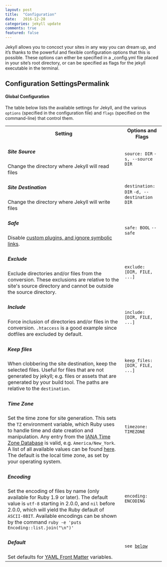 ```yaml
---
layout: post
title:  "Configuration"
date:   2016-12-28 
categories: jekyll update
comments: true
featured: false
---
```


Jekyll allows you to concoct your sites in any way you can dream up, and it’s thanks to the powerful and flexible configuration options that this is possible. <!--more--> These options can either be specified in a _config.yml file placed in your site’s root directory, or can be specified as flags for the jekyll executable in the terminal.

<h2>Configuration SettingsPermalink</h2>

<h4>Global Configuration</h4>

The table below lists the available settings for Jekyll, and the various <code>options</code> (specified in the configuration file) and <code>flags</code> (specified on the command-line) that control them.

<table>
	<tr>
		<th>Setting</th>
		<th>Options and Flags</th>
	</tr>
	<tr>
		<td>
			<h5>Site Source</h5>
			Change the directory where Jekyll will read files
		</td>
		<td>
			<code>source: DIR</code>
			<code>-s, --source DIR</code>
		</td>
	</tr>
	<tr>
		<td>
			<h5>Site Destination</h5>
			Change the directory where Jekyll will write files
		</td>
		<td>
			<code>destination: DIR</code>
			<code>-d, --destination DIR</code>
		</td>
	</tr>
	<tr>
		<td>
			<h5>Safe</h5>
			Disable <a href="https://jekyllrb.com/docs/plugins/">custom plugins, and ignore symbolic links</a>.
		</td>
		<td>
			<code>safe: BOOL</code>
			<code>--safe</code>
		</td>
	</tr>
	<tr>
		<td>
			<h5>Exclude</h5>
			Exclude directories and/or files from the conversion. These exclusions are relative to the site's source directory and cannot be outside the source directory.
		</td>
		<td>
			<code>exclude: [DIR, FILE, ...]</code>
		</td>
	</tr>
	<tr>
		<td>
			<h5>Include</h5>
			Force inclusion of directories and/or files in the conversion.  <code>.htaccess</code> is a good example since dotfiles are excluded by default.
		</td>
		<td>
			<code>include: [DIR, FILE, ...]</code>
		</td>
	</tr>
	<tr>
		<td>
			<h5>Keep files</h5>
			When clobbering the site destination, keep the selected files. Useful for files that are not generated by jekyll; e.g. files or assets that are generated by your build tool. The paths are relative to the <code>destination</code>.
		</td>
		<td>
			<code>keep_files: [DIR, FILE, ...]</code>
		</td>
	</tr>
	<tr>
		<td>
			<h5>Time Zone</h5>
			Set the time zone for site generation. This sets the <code>TZ</code> environment variable, which Ruby uses to handle time and date creation and manipulation. Any entry from the <a href="https://en.wikipedia.org/wiki/Tz_database">IANA Time Zone Database</a> is valid, e.g. <code>America/New_York</code>. A list of all available values can be found <a href="https://en.wikipedia.org/wiki/List_of_tz_database_time_zones">here</a>. The default is the local time zone, as set by your operating system.
		</td>
		<td>
			<code>timezone: TIMEZONE</code>
		</td>
	</tr>
	<tr>
		<td>
			<h5>Encoding</h5>
			Set the encoding of files by name (only available for Ruby 1.9 or later). The default value is <code>utf-8</code> starting in 2.0.0, and <code>nil</code> before 2.0.0, which will yield the Ruby default of <code>ASCII-8BIT</code>. Available encodings can be shown by the command <code>ruby -e 'puts Encoding::list.join("\n")'</code>
		</td>
		<td>
			<code>encoding: ENCODING</code>
		</td>
	</tr>
	<tr>
		<td>
			<h5>Default</h5>
			Set defaults for <a href="https://jekyllrb.com/docs/frontmatter/">YAML Front Matter</a> variables.
		</td>
		<td>
			<code>see <a href="#front-matter-defaults">below</a></code>
		</td>
	</tr>
</table>


